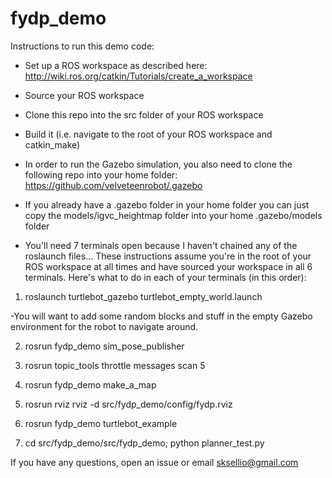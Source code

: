 fydp_demo
=======================
Instructions to run this demo code:
- Set up a ROS workspace as described here: http://wiki.ros.org/catkin/Tutorials/create_a_workspace
- Source your ROS workspace
- Clone this repo into the src folder of your ROS workspace
- Build it (i.e. navigate to the root of your ROS workspace and catkin_make)

- In order to run the Gazebo simulation, you also need to clone the following repo into your home folder: https://github.com/velveteenrobot/.gazebo
- If you already have a .gazebo folder in your home folder you can just copy the models/igvc_heightmap folder into your home .gazebo/models folder

- You'll need 7 terminals open because I haven't chained any of the roslaunch files... These instructions assume you're in the root of your ROS workspace at all times and have sourced your workspace in all 6 terminals. Here's what to do in each of your terminals (in this order):

1) roslaunch turtlebot_gazebo turtlebot_empty_world.launch

-You will want to add some random blocks and stuff in the empty Gazebo environment for the robot to navigate around.

2) rosrun fydp_demo sim_pose_publisher

3) rosrun topic_tools throttle messages scan 5

4) rosrun fydp_demo make_a_map

5) rosrun rviz rviz -d src/fydp_demo/config/fydp.rviz

6) rosrun fydp_demo turtlebot_example

7) cd src/fydp_demo/src/fydp_demo; python planner_test.py

If you have any questions, open an issue or email sksellio@gmail.com
